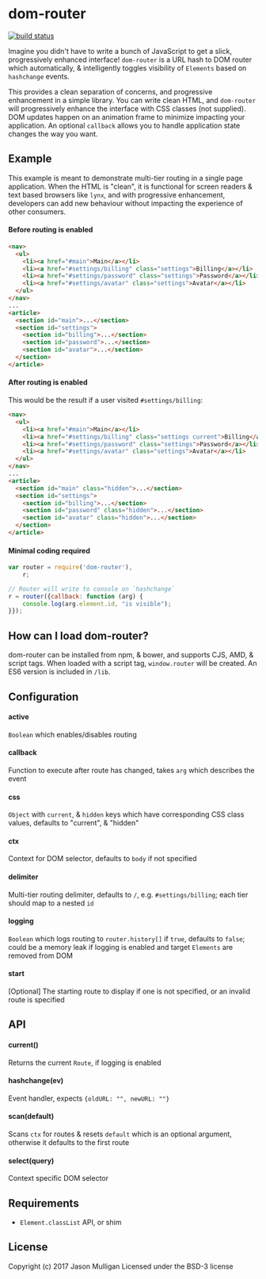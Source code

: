 # dom-router

[![build status](https://secure.travis-ci.org/avoidwork/dom-router.svg)](http://travis-ci.org/avoidwork/dom-router)

Imagine you didn't have to write a bunch of JavaScript to get a slick, progressively enhanced interface! `dom-router`
is a URL hash to DOM router which automatically, & intelligently toggles visibility of `Elements` based on `hashchange`
events.

This provides a clean separation of concerns, and progressive enhancement in a simple library. You can write clean HTML,
and `dom-router` will progressively enhance the interface with CSS classes (not supplied). DOM updates happen on an
animation frame to minimize impacting your application. An optional `callback` allows you to handle application
state changes the way you want.

## Example
This example is meant to demonstrate multi-tier routing in a single page application. When the HTML is "clean", it is
functional for screen readers & text based browsers like `lynx`, and with progressive enhancement, developers can add
new behaviour without impacting the experience of other consumers.

#### Before routing is enabled
```html
<nav>
  <ul>
    <li><a href="#main">Main</a></li>
    <li><a href="#settings/billing" class="settings">Billing</a></li>
    <li><a href="#settings/password" class="settings">Password</a></li>
    <li><a href="#settings/avatar" class="settings">Avatar</a></li>
  </ul>
</nav>
...
<article>
  <section id="main">...</section>
  <section id="settings">
    <section id="billing">...</section>
    <section id="password">...</section>
    <section id="avatar">...</section>
  </section>
</article>
```

#### After routing is enabled
This would be the result if a user visited `#settings/billing`:

```html
<nav>
  <ul>
    <li><a href="#main">Main</a></li>
    <li><a href="#settings/billing" class="settings current">Billing</a></li>
    <li><a href="#settings/password" class="settings">Password</a></li>
    <li><a href="#settings/avatar" class="settings">Avatar</a></li>
  </ul>
</nav>
...
<article>
  <section id="main" class="hidden">...</section>
  <section id="settings">
    <section id="billing">...</section>
    <section id="password" class="hidden">...</section>
    <section id="avatar" class="hidden">...</section>
  </section>
</article>
```

#### Minimal coding required
```javascript
var router = require('dom-router'),
    r;

// Router will write to console on `hashchange`
r = router({callback: function (arg) {
    console.log(arg.element.id, "is visible");
}});
```

## How can I load dom-router?
dom-router can be installed from npm, & bower, and supports CJS, AMD, & script tags.
When loaded with a script tag, `window.router` will be created. An ES6 version is included in `/lib`.

## Configuration
#### active
`Boolean` which enables/disables routing

#### callback
Function to execute after route has changed, takes `arg` which describes the event

#### css
`Object` with `current`, & `hidden` keys which have corresponding CSS class values, defaults to "current", & "hidden"

#### ctx
Context for DOM selector, defaults to `body` if not specified

#### delimiter
Multi-tier routing delimiter, defaults to `/`, e.g. `#settings/billing`; each tier should map to a nested `id`

#### logging
`Boolean` which logs routing to `router.history[]` if `true`, defaults to `false`; could be a memory leak if logging is enabled and target `Elements` are removed from DOM

#### start
[Optional] The starting route to display if one is not specified, or an invalid route is specified

## API
#### current()
Returns the current `Route`, if logging is enabled

#### hashchange(ev)
Event handler, expects `{oldURL: "", newURL: ""}`

#### scan(default)
Scans `ctx` for routes & resets `default` which is an optional argument, otherwise it defaults to the first route

#### select(query)
Context specific DOM selector


## Requirements
- `Element.classList` API, or shim

## License
Copyright (c) 2017 Jason Mulligan
Licensed under the BSD-3 license
